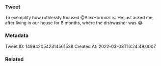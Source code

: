 ### Tweet
To exemplify how ruthlessly focused @AlexHormozi is. He just asked me, after living in our house for 8 months, where the dishwasher was 😂

### Metadata
Tweet ID: 1499420542314561538
Created At: 2022-03-03T16:24:49.000Z

### Related

